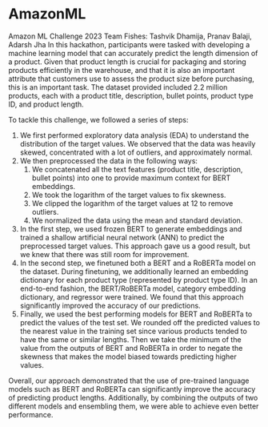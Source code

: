 # AmazonML
Amazon ML Challenge 2023
Team Fishes: Tashvik Dhamija, Pranav Balaji, Adarsh Jha
In this hackathon, participants were tasked with developing a machine learning model that can accurately predict the length dimension of a product. Given that product length is crucial for packaging and storing products efficiently in the warehouse, and that it is also an important attribute that customers use to assess the product size before purchasing, this is an important task. The dataset provided included 2.2 million products, each with a product title, description, bullet points, product type ID, and product length.


To tackle this challenge, we followed a series of steps:


1. We first performed exploratory data analysis (EDA) to understand the distribution of the target values. We observed that the data was heavily skewed, concentrated with a lot of outliers, and approximately normal.
2. We then preprocessed the data in the following ways:
   1. We concatenated all the text features (product title, description, bullet points) into one to provide maximum context for BERT embeddings.
   2. We took the logarithm of the target values to fix skewness.
   3. We clipped the logarithm of the target values at 12 to remove outliers.
   4. We normalized the data using the mean and standard deviation.
3. In the first step, we used frozen BERT to generate embeddings and trained a shallow artificial neural network (ANN) to predict the preprocessed target values. This approach gave us a good result, but we knew that there was still room for improvement.
4. In the second step, we finetuned both a BERT and a RoBERTa model on the dataset. During finetuning, we additionally learned an embedding dictionary for each product type (represented by product type ID). In an end-to-end fashion, the BERT/RoBERTa model, category embedding dictionary, and regressor were trained. We found that this approach significantly improved the accuracy of our predictions.
5. Finally, we used the best performing models for BERT and RoBERTa to predict the values of the test set. We rounded off the predicted values to the nearest value in the training set since various products tended to have the same or similar lengths. Then we take the minimum of the value from the outputs of BERT and RoBERTa in order to negate the skewness that makes the model biased towards predicting higher values.


Overall, our approach demonstrated that the use of pre-trained language models such as BERT and RoBERTa can significantly improve the accuracy of predicting product lengths. Additionally, by combining the outputs of two different models and ensembling them, we were able to achieve even better performance.
